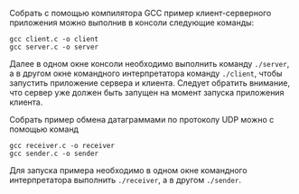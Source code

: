 Собрать с помощью компилятора GCC пример клиент-серверного приложения можно выполнив в консоли следующие команды:
```
gcc client.c -o client
gcc server.c -o server
```
Далее в одном окне консоли необходимо выполнить команду `./server`, а в другом окне командного интерпретатора команду `./client`, чтобы запустить приложение сервера и клиента. Следует обратить внимание, что сервер уже должен быть запущен на момент запуска приложения клиента.

Собрать пример обмена датаграммами по протоколу UDP можно с помощью команд
```
gcc receiver.c -o receiver
gcc sender.c -o sender
```
Для запуска примера необходимо в одном окне командного интерпретатора выполнить `./receiver`, а в другом `./sender`.
